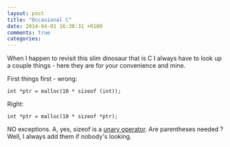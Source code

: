 ```yaml
---
layout: post
title: "Occasional C"
date: 2014-04-01 16:30:31 +0100
comments: true
categories: 
---
```


When I happen to revisit this slim dinosaur that is C I always have to look up a couple things - here they are for your convenience and mine.

First things first - wrong:

	int *ptr = malloc(10 * sizeof (int));
	
Right:

	int *ptr = malloc(10 * sizeof *ptr);
	
NO exceptions. A, yes, sizeof is a [unary operator](http://en.wikipedia.org/wiki/Sizeof). Are parentheses needed ? Well, I always add them if nobody's looking.
